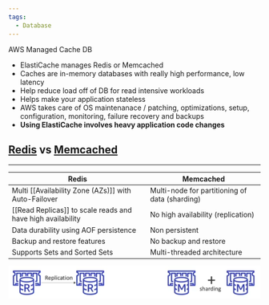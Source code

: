```yaml
---
tags:
  - Database
---
```

AWS Managed Cache DB
- ElastiCache manages Redis or Memcached
- Caches are in-memory databases with really high performance, low latency
- Help reduce load off of DB for read intensive workloads
- Helps make your application stateless
- AWS takes care of OS maintenanace / patching, optimizations, setup, configuration, monitoring, failure recovery and backups
- __Using ElastiCache involves heavy application code changes__

## [Redis](https://redis.io) vs [Memcached](https://pt.wikipedia.org/wiki/Memcached)
---

| Redis | Memcached |
|---|---|
|Multi [[Availability Zone (AZs)]] with Auto-Failover|Multi-node for partitioning of data (sharding)|
|[[Read Replicas]] to scale reads and have high availability|No high availability (replication)|
|Data durability using AOF persistence|Non persistent|
|Backup and restore features|No backup and restore|
|Supports Sets and Sorted Sets|Multi-threaded architecture|
![redis_vs_memcached.png](./Images/redis_vs_memcached.png)